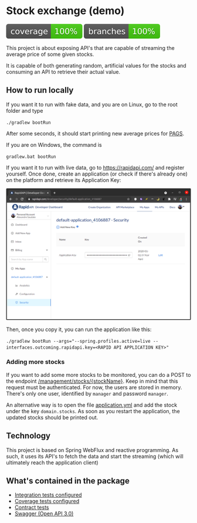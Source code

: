 # Stock exchange (demo)

![](.github/badges/jacoco.svg) ![](.github/badges/branches.svg)

This project is about exposing API's that are capable of streaming the average price of some given stocks.

It is capable of both generating random, artificial values for the stocks and consuming an API to retrieve 
their actual value.

## How to run locally

If you want it to run with fake data, and you are on Linux, go to the root folder and type

``
./gradlew bootRun
``

After some seconds, it should start printing new average prices for [PAGS](https://finance.yahoo.com/quote/PAGS/). 

If you are on Windows, the command is

`
gradlew.bat bootRun
`

If you want it to run with live data, go to https://rapidapi.com/ and register yourself. Once done, create an 
application (or check if there's already one) on the platform and retrieve its Application Key:

![Where to find Rapid API Application Key](docs/rapid_api_application_key.png)

Then, once you copy it, you can run the application like this:

`
./gradlew bootRun --args="--spring.profiles.active=live --interfaces.outcoming.rapidapi.key=<RAPID API APPLICATION KEY>"
`

### Adding more stocks

If you want to add some more stocks to be monitored, you can do a POST to the endpoint 
[/management/stocks/{stockName}](http://localhost:8080/webjars/swagger-ui/index.html?configUrl=/v3/api-docs/swagger-config#/management-controller/createManagedStock).
Keep in mind that this request must be authenticated. For now, the users are stored in memory. There's only one user,
identified by `manager` and password `manager`.

An alternative way is to open the file [application.yml](src/main/resources/application.yml) and add the stock under 
the key `domain.stocks`. As soon as you restart the application, the updated stocks should be printed out. 


## Technology

This project is based on Spring WebFlux and reactive programming. As such, it uses its API's to fetch the data and 
start the streaming (which will ultimately reach the application client)

## What's contained in the package

- [Integration tests configured](gradle/integrationTest.gradle)
- [Coverage tests configured](gradle/coverage.gradle)
- [Contract tests](src/test/java/com/github/alesaudate/demostockexchange/tests/contract/StocksAveragePriceAPITestIT.java)
- [Swagger (Open API 3.0)](https://swagger.io/specification/)
